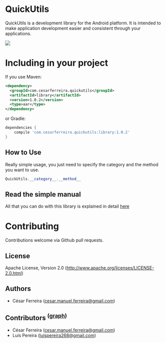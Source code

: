 QuickUtils
============

QuickUtils is a development library for the Android platform.
It is intended to make application development easier and consistent through your applications.


![](http://i1.cdnds.net/13/44/618x464/tech-nexus-5-screenshot-6.png)


# Including in your project

If you use Maven:

```xml
<dependency>
  <groupId>com.cesarferreira.quickutils</groupId>
  <artifactId>library</artifactId>
  <version>1.0.2</version>
  <type>aar</type>
</dependency>
```

or Gradle:

```groovy
dependencies {
    compile 'com.cesarferreira.quickutils:library:1.0.2'
}
```


## How to Use

Really simple usage, you just need to specify the category and the method you want to use.

```java
QuickUtils.__category__.__method__
```


## Read the simple manual
All that you can do with this library is explained in detail [here](https://github.com/cesarferreira/AndroidQuickUtils/wiki "link")


# Contributing
Contributions welcome via Github pull requests.


## License
Apache License, Version 2.0 (http://www.apache.org/licenses/LICENSE-2.0.html)

## Authors
 * César Ferreira (cesar.manuel.ferreira@gmail.com)

## Contributors <sup>([graph](https://github.com/cesarferreira/AndroidQuickUtils/graphs/contributors "link"))</sup>
 * César Ferreira (cesar.manuel.ferreira@gmail.com)
 * Luís Pereira (luispereira268@gmail.com)
